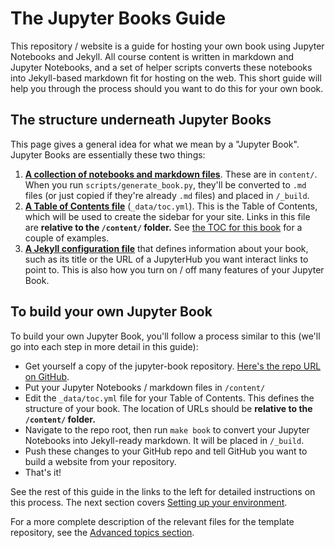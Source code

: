 # The Jupyter Books Guide

This repository / website is a guide for hosting your own book using
Jupyter Notebooks and Jekyll. All course content is written in markdown and
Jupyter Notebooks, and a set of helper scripts converts these notebooks into
Jekyll-based markdown fit for hosting on the web. This short guide will
help you through the process should you want to do this for your own book.

## The structure underneath Jupyter Books

This page gives a general idea for what we mean by a "Jupyter Book". Jupyter Books
are essentially these two things:

1. [**A collection of notebooks and markdown files**](https://github.com/choldgraf/jupyter-book/tree/master/content). These are in `content/`. When you run `scripts/generate_book.py`,
   they'll be converted to `.md` files (or just copied if they're already `.md` files) and placed in `/_build`.
2. [**A Table of Contents file**](https://github.com/choldgraf/jupyter-book/tree/master/_data/toc.yml) (`_data/toc.yml`). This is
   the Table of Contents, which will be used to create the sidebar for your site. Links in this file are **relative to the `/content/` folder.**
   See [the TOC for this book](https://github.com/choldgraf/jupyter-book/tree/master/_data/toc.yml) for a couple of examples.
3. [**A Jekyll configuration file**](https://github.com/choldgraf/jupyter-book/tree/master/config.yml) that defines information about your book,
   such as its title or the URL of a JupyterHub you want interact links to point to. This is also how you turn on / off many features
   of your Jupyter Book.

## To build your own Jupyter Book

To build your own Jupyter Book, you'll follow a process similar to this (we'll go into each
step in more detail in this guide):

* Get yourself a copy of the jupyter-book repository. [Here's the repo URL on GitHub](https://github.com/choldgraf/jupyter-book).
* Put your Jupyter Notebooks / markdown files in `/content/`
* Edit the `_data/toc.yml` file for your Table of Contents. This defines the structure
  of your book. The location of URLs should be **relative to the `/content/` folder.**
* Navigate to the repo root, then run `make book` to convert your Jupyter Notebooks into Jekyll-ready markdown. It will be placed in `/_build`.
* Push these changes to your GitHub repo and tell GitHub you want to build a website from your repository.
* That's it!

See the rest of this guide in the links to the left for detailed
instructions on this process. The next section covers [Setting up your environment](02_setup.html).

For a more complete description of the relevant files for the template repository,
see the [Advanced topics section](../07_advanced).

